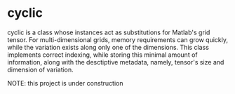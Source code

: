 # cyclic
cyclic is a class whose instances act as substitutions for Matlab's grid tensor. 
For multi-dimensional grids, memory requirements can grow quickly, 
while the variation exists along only one of the dimensions. 
This class implements correct indexing, while storing this minimal amount of information, along with
the desctiptive metadata, namely, tensor's size and dimension of variation.

NOTE: this project is under construction
